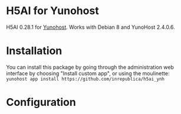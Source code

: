 # H5AI for Yunohost

H5AI 0.28.1 for [Yunohost](http://yunohost.org/). Works with Debian 8 and YunoHost 2.4.0.6.

# Installation
You can install this package by going through the administration web interface by choosing "Install custom app", or using the moulinette:
`yunohost app install https://github.com/inrepublica/h5ai_ynh`

# Configuration